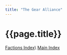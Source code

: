 ```yaml
---
title: "The Gear Alliance"
---
```


# {{page.title}}

[Factions Index](../Summary)\\
[Main Index](../../index)
